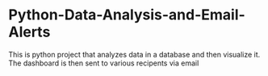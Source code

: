 # Python-Data-Analysis-and-Email-Alerts
 
 
This is python project that analyzes data in a database and then visualize it. The dashboard is then sent to various recipents via email
